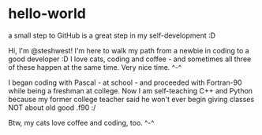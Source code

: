 # hello-world
a small step to GitHub is a great step in my self-development :D

Hi, I'm @steshwest!
I'm here to walk my path from a newbie in coding to a good developer :D
I love cats, coding and coffee - and sometimes all three of these happen at the same time. Very nice time. ^-^

I began coding with Pascal - at school - and proceeded with Fortran-90 while being a freshman at college. 
Now I am self-teaching C++ and Python because my former college teacher said he won't ever begin giving classes NOT about old good .f90 :/

Btw, my cats love coffee and coding, too. ^-^

